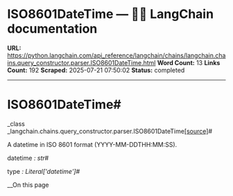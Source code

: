 # ISO8601DateTime — 🦜🔗 LangChain  documentation

**URL:** https://python.langchain.com/api_reference/langchain/chains/langchain.chains.query_constructor.parser.ISO8601DateTime.html
**Word Count:** 13
**Links Count:** 192
**Scraped:** 2025-07-21 07:50:02
**Status:** completed

---

# ISO8601DateTime\#

_class _langchain.chains.query\_constructor.parser.ISO8601DateTime[\[source\]](https://python.langchain.com/api_reference/_modules/langchain/chains/query_constructor/parser.html#ISO8601DateTime)\#     

A datetime in ISO 8601 format \(YYYY-MM-DDTHH:MM:SS\).

datetime _: str_\#     

type _: Literal\['datetime'\]_\#     

__On this page
